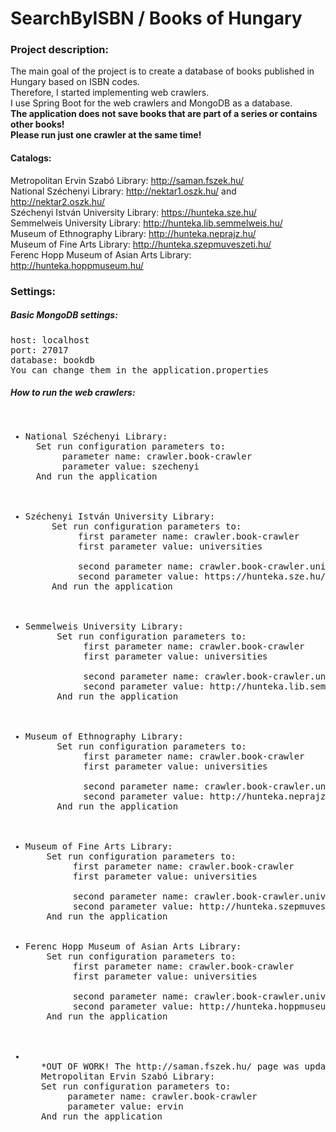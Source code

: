 # SearchByISBN / Books of Hungary

### Project description:
The main goal of the project is to create a database of books published in Hungary based on ISBN codes.<br/>
Therefore, I started implementing web crawlers.<br/>
I use Spring Boot for the web crawlers and MongoDB as a database.<br/>
<strong>The application does not save books that are part of a series or contains other books!</strong><br/>
<strong>Please run just one crawler at the same time!</strong><br/>

#### Catalogs:
Metropolitan Ervin Szabó Library: http://saman.fszek.hu/ <br/>
National Széchenyi Library: http://nektar1.oszk.hu/ and http://nektar2.oszk.hu/ <br/>
Széchenyi István University Library: https://hunteka.sze.hu/ <br/>
Semmelweis University Library: http://hunteka.lib.semmelweis.hu/ <br/>
Museum of Ethnography Library: http://hunteka.neprajz.hu/ <br/>
Museum of Fine Arts Library: http://hunteka.szepmuveszeti.hu/ <br/>
Ferenc Hopp Museum of Asian Arts Library: http://hunteka.hoppmuseum.hu/ <br/>

### Settings:

##### Basic MongoDB settings:
<pre>
host: localhost
port: 27017
database: bookdb
You can change them in the application.properties
</pre>

##### How to run the web crawlers:

<pre><ul>
<li>National Széchenyi Library:
  Set run configuration parameters to:
       parameter name: crawler.book-crawler
       parameter value: szechenyi
  And run the application
  </li>
  
<li>Széchenyi István University Library:
     Set run configuration parameters to:
          first parameter name: crawler.book-crawler
          first parameter value: universities
          
          second parameter name: crawler.book-crawler.university-catalog-main-url
          second parameter value: https://hunteka.sze.hu/
     And run the application
     </li>
     
<li>Semmelweis University Library:
      Set run configuration parameters to:
           first parameter name: crawler.book-crawler
           first parameter value: universities
           
           second parameter name: crawler.book-crawler.university-catalog-main-url
           second parameter value: http://hunteka.lib.semmelweis.hu/
      And run the application
      </li>
      
<li>Museum of Ethnography Library:
      Set run configuration parameters to:
           first parameter name: crawler.book-crawler
           first parameter value: universities
           
           second parameter name: crawler.book-crawler.university-catalog-main-url
           second parameter value: http://hunteka.neprajz.hu/
      And run the application
      </li>

<li>Museum of Fine Arts Library:
    Set run configuration parameters to:
         first parameter name: crawler.book-crawler
         first parameter value: universities
         
         second parameter name: crawler.book-crawler.university-catalog-main-url
         second parameter value: http://hunteka.szepmuveszeti.hu/
    And run the application
    </li>
<li>Ferenc Hopp Museum of Asian Arts Library:
    Set run configuration parameters to:
         first parameter name: crawler.book-crawler
         first parameter value: universities
         
         second parameter name: crawler.book-crawler.university-catalog-main-url
         second parameter value: http://hunteka.hoppmuseum.hu/
    And run the application
 </li>
 <li>
   *OUT OF WORK! The http://saman.fszek.hu/ page was updated.*
   Metropolitan Ervin Szabó Library:
   Set run configuration parameters to:
        parameter name: crawler.book-crawler
        parameter value: ervin
   And run the application
   </li>
    </ul></pre>

